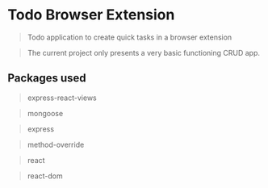 # Todo Browser Extension
  > Todo application to create quick tasks in a browser extension

  > The current project only presents a very basic functioning CRUD app.
    
  ## Packages used
  > express-react-views

  > mongoose
  
  > express
  
  > method-override
  
  > react

  > react-dom
